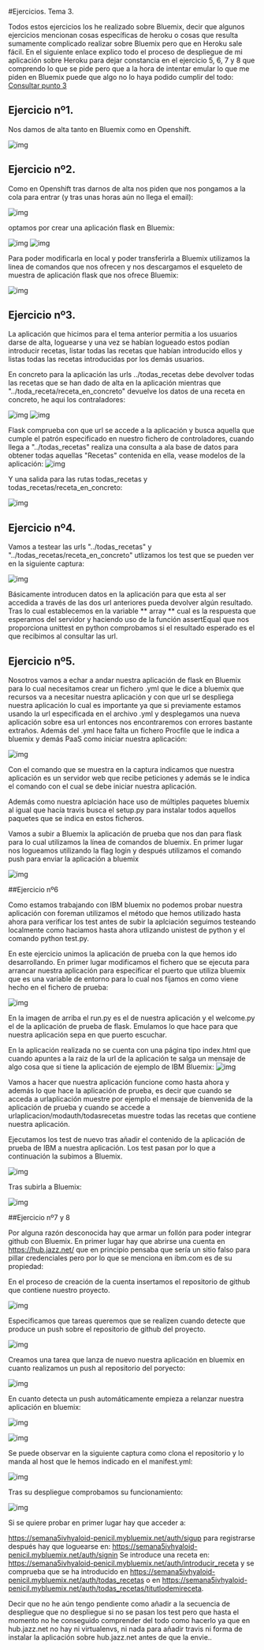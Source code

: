 #Ejercicios. Tema 3.

Todos estos ejercicios los he realizado sobre Bluemix, decir que algunos ejercicios mencionan cosas específicas de heroku o cosas que resulta sumamente complicado realizar sobre Bluemix pero que en Heroku sale fácil.
En el siguiente enlace explico todo el proceso de despliegue de mi aplicación sobre Heroku para dejar constancia en el ejercicio 5, 6, 7 y 8 que comprendo lo que se pide pero que a la hora de intentar emular lo que me piden en Bluemix puede que algo no lo haya podido cumplir del todo:
[Consultar punto 3](https://github.com/LuisGi93/proyectoIV2016-2017/blob/hito2/README.md)
	
## Ejercicio nº1.

Nos damos de alta tanto en Bluemix como en Openshift.

![img](https://i.sli.mg/KCwpci.png)


## Ejercicio nº2.

Como en Openshift tras darnos de alta nos piden que nos pongamos a la cola para entrar (y tras unas horas aún no llega el email):

![img](https://i.sli.mg/nFRgcL.png)

optamos por crear una aplicación flask en Bluemix:

![img](https://i.sli.mg/8DFCV1.png)
![img](https://i.sli.mg/TErwBb.png)

Para poder modificarla en local y poder transferirla a Bluemix utilizamos la linea de comandos que nos ofrecen y nos descargamos el esqueleto de muestra de aplicación flask que nos ofrece Bluemix:


![img](https://i.sli.mg/jsRBht.png)


## Ejercicio nº3.


La aplicación que hicimos para el tema anterior permitia a los usuarios darse de alta, loguearse y una vez se habían logueado estos podían introducir recetas, listar todas las recetas que habían introducido ellos y listas todas las recetas introducidas por los demás usuarios.


En concreto para la aplicación las urls ../todas_recetas debe devolver todas las recetas que se han dado de alta en la aplicación mientras que "../toda_receta/receta_en_concreto" devuelve los datos de una receta en concreto, he aqui los contraladores:

![img](https://i.sli.mg/cSGndD.png)
![img](https://i.sli.mg/RM0g4K.png)

Flask comprueba con que url se accede a la aplicación y busca aquella que cumple el patrón especificado en nuestro fichero de controladores, cuando llega a  "../todas_recetas" realiza una consulta a ala base de datos para obtener todas aquellas "Recetas" contenida en ella, vease modelos de la aplicación:
![img](https://i.sli.mg/fGuveP.png)

Y una salida para las rutas todas_recetas y todas_recetas/receta_en_concreto:

![img](https://i.sli.mg/s9MOa8.png)



## Ejercicio nº4.

Vamos a testear las urls "../todas_recetas" y "../todas_recetas/receta_en_concreto" utlizamos los test que se pueden ver en la siguiente captura:

![img](https://i.sli.mg/6BLTns.png)

Básicamente introducen datos en la aplicación para que esta  al ser accedida a través de las dos url anteriores pueda devolver algún resultado. Tras lo cual establecemos en la variable ** array ** cual es la respuesta que esperamos del servidor y haciendo uso de la función assertEqual que nos proporciona unittest en python comprobamos si el resultado esperado es el que recibimos al consultar las url.



## Ejercicio nº5.

Nosotros vamos a echar a andar nuestra aplicación de flask en Bluemix para lo cual necesitamos crear un fichero .yml que le dice a bluemix que recursos va a necesitar nuestra aplicación y con que url se despliega nuestra aplicación lo cual es importante ya que si previamente estamos usando la url especificada en el archivo .yml y desplegamos una nueva aplicación sobre esa url entonces nos encontraremos con errores bastante extraños. Además del .yml hace falta  un fichero Procfile que le indica a bluemix  y demás PaaS como iniciar nuestra aplicación:


![img](https://i.sli.mg/lFx50h.png)

Con el comando que se muestra en la captura indicamos que nuestra aplicación es un servidor web que recibe peticiones y además se le indica el comando con el cual se debe iniciar nuestra aplicación.

Además como nuestra aplciación hace uso de múltiples paquetes bluemix al igual que hacía travis busca el setup.py  para instalar todos aquellos paquetes que se indica en estos ficheros.


Vamos a subir a Bluemix la aplicación de prueba que nos dan para flask para lo cual utilizamos la línea de comandos de bluemix.
En primer lugar nos logueamos utilizando la flag login y después utilizamos el comando push para enviar la aplicación a bluemix

![img](https://i.sli.mg/X0rZQ7.png)



##Ejercicio nº6



Como estamos trabajando con IBM bluemix no podemos probar nuestra aplicación con foreman utilizamos el método que hemos utilizado hasta ahora para verificar los test antes de subir la aplciación seguimos testeando localmente como haciamos hasta ahora utlizando unistest de python y el comando  python test.py.


En este ejercicio unimos la aplicación de prueba con la que hemos ido desarrollando. En primer lugar modificamos el fichero que se ejecuta para arrancar nuestra aplicación para especificar el puerto que utiliza bluemix que es una variable de entorno para lo cual nos fijamos en como viene hecho en el fichero de prueba:

![img](https://i.sli.mg/mSYV9j.png)

En la imagen de arriba el run.py es el de nuestra aplicación y el welcome.py el de la aplicación de prueba de flask. Emulamos lo que hace para que nuestra aplicación sepa en que puerto escuchar.


En la aplicación realizada no se cuenta con una página tipo index.html que cuando apuntes a la raiz de la url de la aplicación te salga un mensaje de algo cosa que si tiene la aplicación de ejemplo de IBM Bluemix:
![img](https://i.sli.mg/TNe1uB.png)



Vamos a hacer que nuestra aplicación funcione como hasta ahora y además lo que hace la aplicación de prueba, es decir que cuando se acceda a urlaplicación muestre por ejemplo el mensaje de bienvenida de la aplicación de prueba y cuando se accede a urlaplicacion/modauth/todasrecetas muestre todas las recetas que  contiene nuestra aplicación. 

Ejecutamos los test de nuevo tras añadir el contenido de la aplicación de prueba  de IBM a nuestra aplicación. Los test pasan por lo que a continuación la subimos a Bluemix.

![img](https://i.sli.mg/CkMkkH.png)

Tras subirla a Bluemix:

![img](https://i.sli.mg/ZOFDZm.png)



##Ejercicio nº7 y 8

Por alguna razón desconocida hay que armar un follón para poder integrar github con Bluemix. En primer lugar hay que abrirse una cuenta en https://hub.jazz.net/ que en principio pensaba que sería un sitio falso para pillar credenciales pero por lo que se menciona en ibm.com es de su propiedad:

En el proceso de creación de la cuenta insertamos el repositorio de github que contiene nuestro proyecto.

![img](https://i.sli.mg/OkvNWm.png)

Especificamos que tareas queremos que se realizen cuando detecte que  produce un push sobre el repositorio de github del proyecto.

![img](https://i.sli.mg/zQz8dI.png)

Creamos una tarea que lanza de nuevo nuestra aplicación en bluemix en cuanto realizamos un push al repositorio del poryecto:

![img](https://i.sli.mg/y4aX1t.png)


En cuanto detecta un push automáticamente empieza a relanzar nuestra aplicación en bluemix:

![img](https://i.sli.mg/TrgFjs.png)


![img](https://i.sli.mg/6y7d2A.png)

Se puede observar en la siguiente captura como clona el repositorio y lo manda al host que le hemos indicado en el manifest.yml:

![img](https://i.sli.mg/2bcyIa.png)

Tras su despliegue comprobamos su funcionamiento:

![img](https://i.sli.mg/W07rMa.png)

Si se quiere probar en primer lugar hay que acceder  a:

https://semana5ivhyaloid-penicil.mybluemix.net/auth/sigup
para registrarse después hay que loguearse en:
https://semana5ivhyaloid-penicil.mybluemix.net/auth/signin
Se introduce una receta en:
https://semana5ivhyaloid-penicil.mybluemix.net/auth/introducir_receta
y se comprueba que se ha introducido en 
https://semana5ivhyaloid-penicil.mybluemix.net/auth/todas_recetas
o en https://semana5ivhyaloid-penicil.mybluemix.net/auth/todas_recetas/titutlodemireceta.


Decir que no he aún tengo pendiente como añadir a la secuencia de despliegue que no despliegue si no se pasan los test pero que hasta el momento no he conseguido comprender del todo como hacerlo ya que en hub.jazz.net no hay ni virtualenvs, ni nada para añadir travis ni forma de instalar la aplicación sobre hub.jazz.net antes de que la envie..



